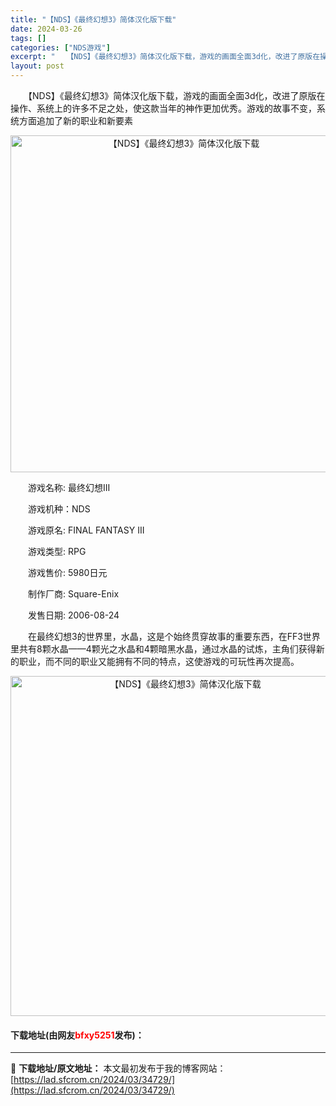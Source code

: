 ```yaml
---
title: "【NDS】《最终幻想3》简体汉化版下载"
date: 2024-03-26
tags: []
categories: ["NDS游戏"]
excerpt: "　　【NDS】《最终幻想3》简体汉化版下载，游戏的画面全面3d化，改进了原版在操作、系统上的许多不足之处，使这款当年的神作更加优秀。游戏的故事不变，系统方面追加了新的职业和新要素 　　游戏名称: 最终幻想III 　　游戏机种：NDS 　　游戏原名: FINAL FANTASY III 　　游戏类型:&hellip;"
layout: post
---
```


 <p>　　【NDS】《最终幻想3》简体汉化版下载，游戏的画面全面3d化，改进了原版在操作、系统上的许多不足之处，使这款当年的神作更加优秀。游戏的故事不变，系统方面追加了新的职业和新要素</p> <p align="center"><img align="" border="0" src="https://lad.sfcrom.cn/wp-content/uploads/2024/03/20240326_66022ed5ba68e.png" width="539" alt="【NDS】《最终幻想3》简体汉化版下载" /></p> <p>　　游戏名称: 最终幻想III</p> <p>　　游戏机种：NDS</p> <p>　　游戏原名: FINAL FANTASY III</p> <p>　　游戏类型: RPG</p> <p>　　游戏售价: 5980日元</p> <p>　　制作厂商: Square-Enix</p> <p>　　发售日期: 2006-08-24</p> <p>　　在最终幻想3的世界里，水晶，这是个始终贯穿故事的重要东西，在FF3世界里共有8颗水晶&mdash;&mdash;4颗光之水晶和4颗暗黑水晶，通过水晶的试炼，主角们获得新的职业，而不同的职业又能拥有不同的特点，这使游戏的可玩性再次提高。</p> <p align="center"><img align="" border="0" src="https://lad.sfcrom.cn/wp-content/uploads/2024/03/20240326_66022ed69e415.png" width="544" alt="【NDS】《最终幻想3》简体汉化版下载" /></p> <p><h4>下载地址(由网友<font color="red">bfxy5251</font>发布)：</h4></p> 

---
📖 **下载地址/原文地址：** 本文最初发布于我的博客网站：[https://lad.sfcrom.cn/2024/03/34729/](https://lad.sfcrom.cn/2024/03/34729/)
